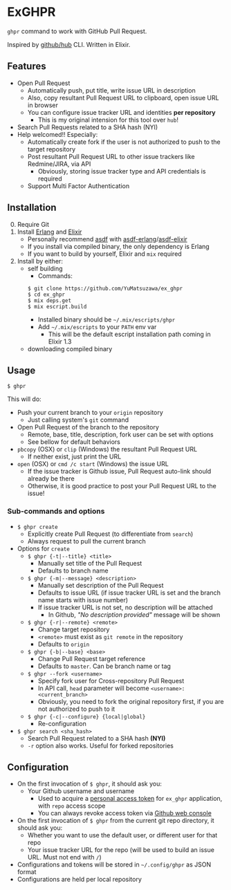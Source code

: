 # ExGHPR

`ghpr` command to work with GitHub Pull Request.

Inspired by [github/hub](https://github.com/github/hub) CLI. Written in Elixir.

## Features

- Open Pull Request
    - Automatically push, put title, write issue URL in description
    - Also, copy resultant Pull Request URL to clipboard, open issue URL in browser
    - You can configure issue tracker URL and identities **per repository**
        - This is my original intension for this tool over `hub`!
- Search Pull Requests related to a SHA hash (NYI)
- Help welcomed!! Especially:
    - Automatically create fork if the user is not authorized to push to the target repository
    - Post resultant Pull Request URL to other issue trackers like Redmine/JIRA, via API
        - Obviously, storing issue tracker type and API credentials is required
    - Support Multi Factor Authentication

## Installation

0. Require Git
1. Install [Erlang](http://erlang.org/) and [Elixir](http://elixir-lang.org/)
    - Personally recommend [asdf](https://github.com/asdf-vm/asdf) with
    [asdf-erlang](https://github.com/asdf-vm/asdf-erlang)/[asdf-elixir](https://github.com/asdf-vm/asdf-elixir)
    - If you install via compiled binary, the only dependency is Erlang
    - If you want to build by yourself, Elixir and `mix` required
2. Install by either:
    - self building
        - Commands:
        ```
        $ git clone https://github.com/YuMatsuzawa/ex_ghpr
        $ cd ex_ghpr
        $ mix deps.get
        $ mix escript.build
        ```
        - Installed binary should be `~/.mix/escripts/ghpr`
        - Add `~/.mix/escripts` to your `PATH` env var
            - This will be the default escript installation path coming in Elixir 1.3
    - downloading compiled binary

## Usage

    $ ghpr

This will do:

- Push your current branch to your `origin` repository
    - Just calling system's `git` command
- Open Pull Request of the branch to the repository
    - Remote, base, title, description, fork user can be set with options
    - See bellow for default behaviors
- `pbcopy` (OSX) or `clip` (Windows) the resultant Pull Request URL
    - If neither exist, just print the URL
- `open` (OSX) or `cmd /c start` (Windows) the issue URL
    - If the issue tracker is Github issue, Pull Request auto-link should already be there
    - Otherwise, it is good practice to post your Pull Request URL to the issue!

### Sub-commands and options

- `$ ghpr create`
    - Explicitly create Pull Request (to differentiate from `search`)
    - Always request to pull the current branch
- Options for `create`
    - `$ ghpr {-t|--title} <title>`
        - Manually set title of the Pull Request
        - Defaults to branch name
    - `$ ghpr {-m|--message} <description>`
        - Manually set description of the Pull Request
        - Defaults to issue URL (if issue tracker URL is set
        and the branch name starts with issue number)
        - If issue tracker URL is not set, no description will be attached
            - In Github, *"No description provided"* message will be shown
    - `$ ghpr {-r|--remote} <remote>`
        - Change target repository
        - `<remote>` must exist as `git remote` in the repository
        - Defaults to `origin`
    - `$ ghpr {-b|--base} <base>`
        - Change Pull Request target reference
        - Defaults to `master`. Can be branch name or tag
    - `$ ghpr --fork <username>`
        - Specify fork user for Cross-repository Pull Request
        - In API call, `head` parameter will become `<username>:<current_branch>`
        - Obviously, you need to fork the original repository first,
        if you are not authorized to push to it
    - `$ ghpr {-c|--configure} {local|global}`
        - Re-configuration
- `$ ghpr search <sha_hash>`
    - Search Pull Request related to a SHA hash **(NYI)**
    - `-r` option also works. Useful for forked repositories


## Configuration

- On the first invocation of `$ ghpr`, it should ask you:
    - Your Github username and username
        - Used to acquire a [personal access token](https://github.com/blog/1509-personal-api-tokens)
        for `ex_ghpr` application, with `repo` access scope
        - You can always revoke access token via [Github web console](https://github.com/settings/tokens)
- On the first invocation of `$ ghpr` from the current git repo directory, it should ask you:
    - Whether you want to use the default user, or different user for that repo
    - Your issue tracker URL for the repo
    (will be used to build an issue URL. Must not end with `/`)
- Configurations and tokens will be stored in `~/.config/ghpr` as JSON format
- Configurations are held per local repository
